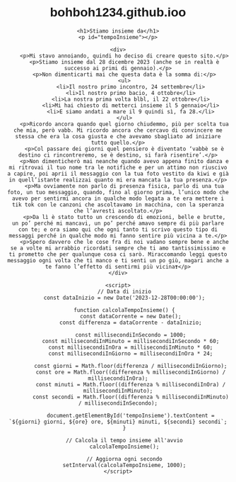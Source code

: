 # bohboh1234.github.ioo
<!DOCTYPE html>
<html lang="en">
<head>
    <meta charset="UTF-8">
    <meta http-equiv="X-UA-Compatible" content="IE=edge">
    <meta name="viewport" content="width=device-width, initial-scale=1.0">
    <title>Tempo Insieme</title>
    <style>
        body {
            text-align: center;
            padding: 50px;
            font-family: Arial, sans-serif;
        }
        p {
            font-size: 18px;
            margin: 10px;
        }
    </style>
</head>
<body>

    <h1>Stiamo insieme da</h1>
    <p id="tempoInsieme"></p>

    <div>
        <p>Mi stavo annoiando, quindi ho deciso di creare questo sito.</p>
        <p>Stiamo insieme dal 28 dicembre 2023 (anche se in realtà è successo ai primi di gennaio).</p>
        <p>Non dimenticarti mai che questa data è la somma di:</p>
        <ul>
            <li>Il nostro primo incontro, 24 settembre</li>
            <li>Il nostro primo bacio, 4 ottobre</li>
            <li>La nostra prima volta blbl, il 22 ottobre</li>
            <li>Mi hai chiesto di metterci insieme il 5 gennaio</li>
            <li>E siamo andati a mare il 9 quindi sì, fa 28.</li>
        </ul>
        <p>Ricordo ancora quando quel giorno chiudemmo, più per scelta tua che mia, però vabb. Mi ricordo ancora che cercavo di convincere me stessa che era la cosa giusta e che avevamo sbagliato ad iniziare tutto quello.</p>
        <p>Col passare dei giorni quel pensiero è diventato ‘vabbè se è destino ci rincontreremo, se è destino, si farà risentire’.</p>
        <p>Non dimenticherò mai neanche quando avevo appena finito danza e mi ritrovai il tuo nome tra le notifiche e per un attimo non riuscivo a capire, poi aprii il messaggio con la tua foto vestito da kiwi e già in quell’istante realizzai quanto mi era mancata la tua presenza.</p>
        <p>Ma ovviamente non parlo di presenza fisica, parlo di una tua foto, un tuo messaggio, quando, fino al giorno prima, l’unico modo che avevo per sentirmi ancora in qualche modo legata a te era mettere i tik tok con le canzoni che ascoltavamo in macchina, con la speranza che l’avresti ascoltato.</p>
        <p>Da lì è stato tutto un crescendo di emozioni, belle e brutte, un po’ perché mi mancavi, un po’ perché amavo sempre di più parlare con te; e ora siamo qui che ogni tanto ti scrivo questo tipo di messaggi perché in qualche modo mi fanno sentire più vicina a te.</p>
        <p>Spero davvero che le cose fra di noi vadano sempre bene e anche se a volte mi arrabbio ricordati sempre che ti amo tantissimissimo e ti prometto che per qualunque cosa ci sarò. Miraccomando leggi questo messaggio ogni volta che ti manco e ti senti un po giù, magari anche a te fanno l’effetto di sentirmi più vicina❣️</p>
    </div>

    <script>
        // Data di inizio
        const dataInizio = new Date('2023-12-28T00:00:00');
        
        function calcolaTempoInsieme() {
            const dataCorrente = new Date();
            const differenza = dataCorrente - dataInizio;
            
            const millisecondiInSecondo = 1000;
            const millisecondiInMinuto = millisecondiInSecondo * 60;
            const millisecondiInOra = millisecondiInMinuto * 60;
            const millisecondiInGiorno = millisecondiInOra * 24;

            const giorni = Math.floor(differenza / millisecondiInGiorno);
            const ore = Math.floor((differenza % millisecondiInGiorno) / millisecondiInOra);
            const minuti = Math.floor((differenza % millisecondiInOra) / millisecondiInMinuto);
            const secondi = Math.floor((differenza % millisecondiInMinuto) / millisecondiInSecondo);

            document.getElementById('tempoInsieme').textContent = `${giorni} giorni, ${ore} ore, ${minuti} minuti, ${secondi} secondi`;
        }

        // Calcola il tempo insieme all'avvio
        calcolaTempoInsieme();

        // Aggiorna ogni secondo
        setInterval(calcolaTempoInsieme, 1000);
    </script>
</body>
</html>
